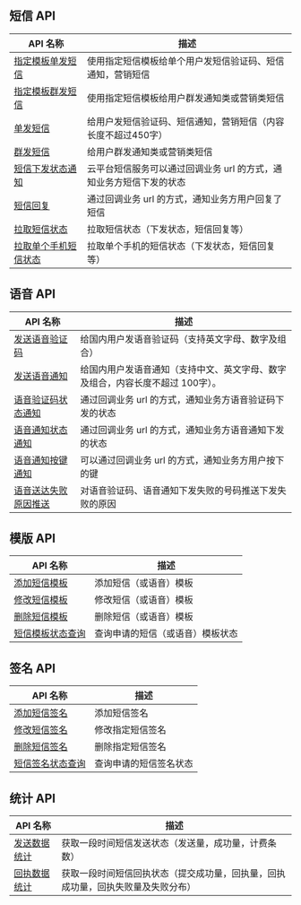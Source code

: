 ## 短信 API 

|API 名称	|描述|
|-----|------|
|[指定模板单发短信](/document/product/382/5976)	|使用指定短信模板给单个用户发短信验证码、短信通知，营销短信|
|[指定模板群发短信](/document/product/382/5977)	|使用指定短信模板给用户群发通知类或营销类短信|
|[单发短信](/document/product/382/5808)	|给用户发短信验证码、短信通知，营销短信（内容长度不超过450字）|
|[群发短信](/document/product/382/5806)	|给用户群发通知类或营销类短信|
|[短信下发状态通知](/document/product/382/5807)	|云平台短信服务可以通过回调业务 url 的方式，通知业务方短信下发的状态|
|[短信回复](/document/product/382/5809)	|通过回调业务 url 的方式，通知业务方用户回复了短信|
|[拉取短信状态](/document/product/382/5810)	|拉取短信状态（下发状态，短信回复等）|
|[拉取单个手机短信状态](/document/product/382/5811)	|拉取单个手机的短信状态（下发状态，短信回复等）|


## 语音 API
|API 名称	|描述|
|-----|------|
|[发送语音验证码](/document/product/382/5812)	|给国内用户发语音验证码（支持英文字母、数字及组合）|
|[发送语音通知](/document/product/382/5813)	|给国内用户发语音通知（支持中文、英文字母、数字及组合，内容长度不超过 100字）。|
|[语音验证码状态通知](/document/product/382/5814)	|通过回调业务 url 的方式，通知业务方语音验证码下发的状态|
|[语音通知状态通知](/document/product/382/5816)	|通过回调业务 url 的方式，通知业务方语音通知下发的状态|
|[语音通知按键通知](/document/product/382/5815)	|可以通过回调业务 url 的方式，通知业务方用户按下的键|
|[语音送达失败原因推送](/document/product/382/6532)	|对语音验证码、语音通知下发失败的号码推送下发失败的原因|


## 模版 API
|API 名称	|描述|
|-----|------|
|[添加短信模板](/document/product/382/5817)	|添加短信（或语音）模板 |
|[修改短信模板](/document/product/382/8649)	|修改短信（或语音）模板 |
|[删除短信模板](/document/product/382/5818)	|删除短信（或语音）模板 |
|[短信模板状态查询](/document/product/382/5819)	|查询申请的短信（或语音）模板状态 |

## 签名 API
|API 名称	|描述|
|-----|------|
|[添加短信签名](/document/product/382/6038)	|添加短信签名|
|[修改短信签名](/document/product/382/8650)	|修改指定短信签名 |
|[删除短信签名](/document/product/382/6039)	|删除指定短信签名 |
|[短信签名状态查询](/document/product/382/6040)	|查询申请的短信签名状态 |

## 统计 API
|API 名称	|描述|
|-----|------|
|[发送数据统计](/document/product/382/7755)	|获取一段时间短信发送状态（发送量，成功量，计费条数） |
|[回执数据统计](/document/product/382/7756)	|获取一段时间短信回执状态（提交成功量，回执量，回执成功量，回执失败量及失败分布） |


